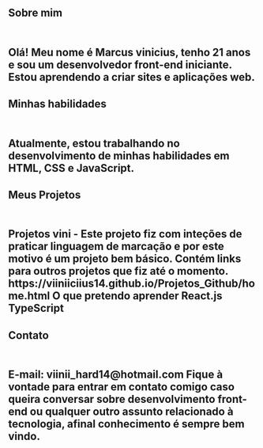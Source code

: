 <h2 style="color: lightpurple"><strong>Sobre mim</strong><h2> <br>
Olá! Meu nome é Marcus vinicius, tenho 21 anos e sou um desenvolvedor front-end iniciante. Estou aprendendo a criar sites e aplicações web.

<h2 style="color: lightpurple"><strong>Minhas habilidades</strong><h2> <br>
Atualmente, estou trabalhando no desenvolvimento de minhas habilidades em HTML, CSS e JavaScript. 

<h2 style="color: lightpurple"><strong>Meus Projetos</strong><h2> <br>
Projetos vini - Este projeto fiz com inteções de praticar linguagem de marcação e por este motivo é um projeto bem básico. Contém links para outros projetos que fiz até o momento. https://viiniiciius14.github.io/Projetos_Github/home.html
O que pretendo aprender
React.js
TypeScript

<h2 style="color: lightpurple"><strong>Contato</strong><h2> <br>
E-mail: viinii_hard14@hotmail.com
Fique à vontade para entrar em contato comigo caso queira conversar sobre desenvolvimento front-end ou qualquer outro assunto relacionado à tecnologia, afinal conhecimento é sempre bem vindo. 